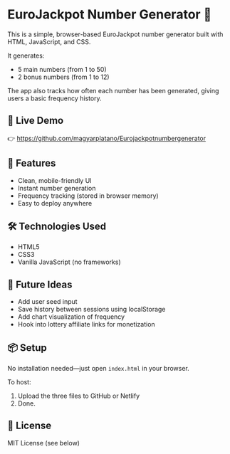 # EuroJackpot Number Generator 🎰

This is a simple, browser-based EuroJackpot number generator built with HTML, JavaScript, and CSS. 

It generates:
- 5 main numbers (from 1 to 50)
- 2 bonus numbers (from 1 to 12)

The app also tracks how often each number has been generated, giving users a basic frequency history.

## 🔗 Live Demo
👉 https://github.com/magyarplatano/Eurojackpotnumbergenerator

## 🚀 Features
- Clean, mobile-friendly UI
- Instant number generation
- Frequency tracking (stored in browser memory)
- Easy to deploy anywhere

## 🛠️ Technologies Used
- HTML5
- CSS3
- Vanilla JavaScript (no frameworks)

## 🧠 Future Ideas
- Add user seed input
- Save history between sessions using localStorage
- Add chart visualization of frequency
- Hook into lottery affiliate links for monetization

## 📦 Setup
No installation needed—just open `index.html` in your browser.

To host:
1. Upload the three files to GitHub or Netlify
2. Done.

## 📜 License
MIT License (see below)

